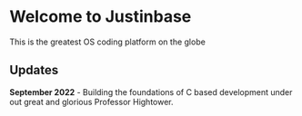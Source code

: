 # Welcome to Justinbase
This is the greatest OS coding platform on the globe

## Updates
**September 2022** - Building the foundations of C based development under out great and glorious Professor Hightower.
